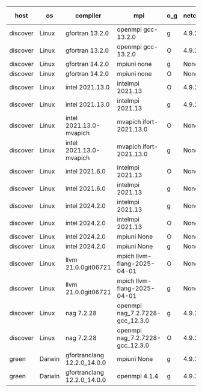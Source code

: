 

| host     | os       | compiler                              | mpi                      | o_g        | netcdf        | build       | u_pass          | u_fail          | s_pass            | s_fail            | e_pass             | e_fail             | nuopc_pass       | nuopc_fail       | artifacts link          |
|----------|----------|---------------------------------------|--------------------------|------------|---------------|-------------|-----------------|-----------------|-------------------|-------------------|--------------------|--------------------|------------------|------------------|-------------------------|
| discover | Linux | gfortran 13.2.0 | openmpi gcc-13.2.0  | g | 4.9.2  | PASS | 14228 | 0 | 51 | 0 | 80 | 0 | 57 | 0 | <a href="https://github.com/esmf-org/esmf-test-artifacts/tree/8562c7b865c08b0986a234a31c6b80521ac1b3af/develop/gfortran/13.2.0/g/openmpi/gcc-13.2.0" target="_blank">8562c7b</a> | 
| discover | Linux | gfortran 13.2.0 | openmpi gcc-13.2.0  | O | 4.9.2  | PASS | 14228 | 0 | 51 | 0 | 80 | 0 | 57 | 0 | <a href="https://github.com/esmf-org/esmf-test-artifacts/tree/110ac58f81f6d225be5f72a3436abc68b966346f/develop/gfortran/13.2.0/O/openmpi/gcc-13.2.0" target="_blank">110ac58</a> | 
| discover | Linux | gfortran 14.2.0 | mpiuni none  | g | None  | PASS | 12559 | 0 | 9 | 0 | 42 | 0 | None | None | <a href="https://github.com/esmf-org/esmf-test-artifacts/tree/ddf41199d83afd2da20001b8ea448bc93a3cf8ce/develop/gfortran/14.2.0/g/mpiuni/none" target="_blank">ddf4119</a> | 
| discover | Linux | gfortran 14.2.0 | mpiuni none  | O | None  | PASS | 12559 | 0 | 9 | 0 | 42 | 0 | None | None | <a href="https://github.com/esmf-org/esmf-test-artifacts/tree/eb35ddf2430b468c18c915cc983a714953c28df3/develop/gfortran/14.2.0/O/mpiuni/none" target="_blank">eb35ddf</a> | 
| discover | Linux | intel 2021.13.0 | intelmpi 2021.13  | O | 4.9.2  | PASS | None | None | None | None | None | None | None | None | <a href="https://github.com/esmf-org/esmf-test-artifacts/tree/5d535911fc37302627bd4ad464eb1fb1de03724d/develop/intel/2021.13.0/O/intelmpi/2021.13" target="_blank">5d53591</a> | 
| discover | Linux | intel 2021.13.0 | intelmpi 2021.13  | g | 4.9.2  | PASS | None | None | None | None | None | None | None | None | <a href="https://github.com/esmf-org/esmf-test-artifacts/tree/c9b357939fb206ace0ce3cd60f92b9270364c3c0/develop/intel/2021.13.0/g/intelmpi/2021.13" target="_blank">c9b3579</a> | 
| discover | Linux | intel 2021.13.0-mvapich | mvapich ifort-2021.13.0  | O | None  | PASS | None | None | None | None | None | None | None | None | <a href="https://github.com/esmf-org/esmf-test-artifacts/tree/8c77b5246ce600b068fddc5bb578227497ab72e8/develop/intel/2021.13.0-mvapich/O/mvapich/ifort-2021.13.0" target="_blank">8c77b52</a> | 
| discover | Linux | intel 2021.13.0-mvapich | mvapich ifort-2021.13.0  | g | None  | PASS | None | None | None | None | None | None | None | None | <a href="https://github.com/esmf-org/esmf-test-artifacts/tree/15b6369e5e08b9e0ad3fd7fd4717fe2d8b8d950d/develop/intel/2021.13.0-mvapich/g/mvapich/ifort-2021.13.0" target="_blank">15b6369</a> | 
| discover | Linux | intel 2021.6.0 | intelmpi 2021.13  | O | None  | PASS | None | None | None | None | None | None | None | None | <a href="https://github.com/esmf-org/esmf-test-artifacts/tree/12b0de504041feec42e6eb18579eebacfdfc9344/develop/intel/2021.6.0/O/intelmpi/2021.13" target="_blank">12b0de5</a> | 
| discover | Linux | intel 2021.6.0 | intelmpi 2021.13  | g | None  | PASS | None | None | None | None | None | None | None | None | <a href="https://github.com/esmf-org/esmf-test-artifacts/tree/2e2cc2c889b52d879ac59b17503a2e7008eaaccd/develop/intel/2021.6.0/g/intelmpi/2021.13" target="_blank">2e2cc2c</a> | 
| discover | Linux | intel 2024.2.0 | intelmpi 2021.13  | g | None  | PASS | 14227 | 1 | 51 | 0 | 80 | 0 | 57 | 0 | <a href="https://github.com/esmf-org/esmf-test-artifacts/tree/e29b572035995f3d939cbbdc41c1f0f03a37258f/develop/intel/2024.2.0/g/intelmpi/2021.13" target="_blank">e29b572</a> | 
| discover | Linux | intel 2024.2.0 | intelmpi 2021.13  | O | None  | PASS | 14228 | 0 | 51 | 0 | 80 | 0 | 57 | 0 | <a href="https://github.com/esmf-org/esmf-test-artifacts/tree/8a4f7756f217564dd1c5142113513f7c591e14b8/develop/intel/2024.2.0/O/intelmpi/2021.13" target="_blank">8a4f775</a> | 
| discover | Linux | intel 2024.2.0 | mpiuni None  | O | None  | PASS | 12559 | 0 | 9 | 0 | 42 | 0 | None | None | <a href="https://github.com/esmf-org/esmf-test-artifacts/tree/4119957cbee9f365add1cb371b25117d93617178/develop/intel/2024.2.0/O/mpiuni/None" target="_blank">4119957</a> | 
| discover | Linux | intel 2024.2.0 | mpiuni None  | g | None  | PASS | 12558 | 1 | 9 | 0 | 42 | 0 | None | None | <a href="https://github.com/esmf-org/esmf-test-artifacts/tree/19c003ad316065c242e427bb4672505fb7da73ab/develop/intel/2024.2.0/g/mpiuni/None" target="_blank">19c003a</a> | 
| discover | Linux | llvm 21.0.0git06721 | mpich llvm-flang-2025-04-01  | O | None  | PASS | None | None | None | None | None | None | None | None | <a href="https://github.com/esmf-org/esmf-test-artifacts/tree/62249d7ae8f859815374e187ca08e95960d6405d/develop/llvm/21.0.0git06721/O/mpich/llvm-flang-2025-04-01" target="_blank">62249d7</a> | 
| discover | Linux | llvm 21.0.0git06721 | mpich llvm-flang-2025-04-01  | g | None  | PASS | None | None | None | None | None | None | None | None | <a href="https://github.com/esmf-org/esmf-test-artifacts/tree/e81175b9512ea0f8e8c56b69b9b06c6b2a5a8da2/develop/llvm/21.0.0git06721/g/mpich/llvm-flang-2025-04-01" target="_blank">e81175b</a> | 
| discover | Linux | nag 7.2.28 | openmpi nag_7.2.7228-gcc_12.3.0  | g | 4.9.2  | PASS | 14228 | 0 | 51 | 0 | 80 | 0 | 56 | 1 | <a href="https://github.com/esmf-org/esmf-test-artifacts/tree/82db29859895a36a9e05f470c3d4d748738791cc/develop/nag/7.2.28/g/openmpi/nag_7.2.7228-gcc_12.3.0" target="_blank">82db298</a> | 
| discover | Linux | nag 7.2.28 | openmpi nag_7.2.7228-gcc_12.3.0  | O | 4.9.2  | PASS | 14228 | 0 | 51 | 0 | 80 | 0 | 56 | 1 | <a href="https://github.com/esmf-org/esmf-test-artifacts/tree/306262dff5c7adcf0aeb3a6f3df5b27537fd9b0c/develop/nag/7.2.28/O/openmpi/nag_7.2.7228-gcc_12.3.0" target="_blank">306262d</a> | 
| green | Darwin | gfortranclang 12.2.0_14.0.0 | mpiuni None  | g | 4.9.3  | PASS | None | None | None | None | None | None | None | None | <a href="https://github.com/esmf-org/esmf-test-artifacts/tree/f3e2750969e463e586ab051aec69d293467904d3/develop/gfortranclang/12.2.0_14.0.0/g/mpiuni/None" target="_blank">f3e2750</a> | 
| green | Darwin | gfortranclang 12.2.0_14.0.0 | openmpi 4.1.4  | g | 4.9.3  | PASS | 14228 | 0 | 51 | 0 | 80 | 0 | 58 | 0 | <a href="https://github.com/esmf-org/esmf-test-artifacts/tree/1978b0149b8f85c5c80183ea307d349014cdbf04/develop/gfortranclang/12.2.0_14.0.0/g/openmpi/4.1.4" target="_blank">1978b01</a> | 
